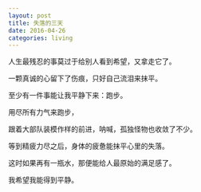 ```yaml
---
layout: post  
title: 失落的三天
date: 2016-04-26  
categories: living
---  
```


人生最残忍的事莫过于给别人看到希望，又拿走它了。  

一颗真诚的心留下了伤痕，只好自己流泪来抹平。 
 
至少有一件事能让我平静下来：跑步。  

用尽所有力气来跑步，  

跟着大部队装模作样的前进，呐喊，孤独怪物也收敛了不少。  

等到精疲力尽之后，身体的疲惫能抹平心里的失落。  

这时如果再有一瓶水，那便能给人最原始的满足感了。  

我希望我能得到平静。
